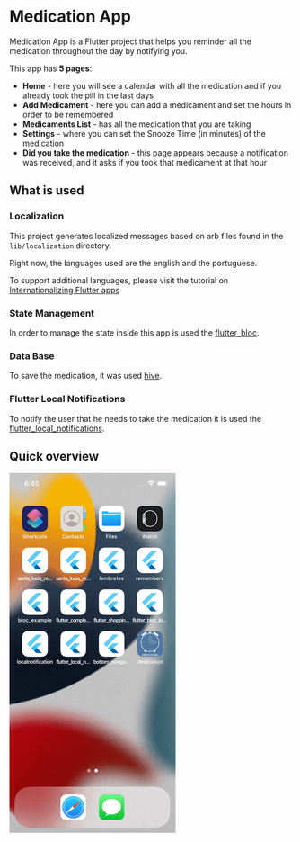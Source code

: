 # Medication App

Medication App is a Flutter project that helps you reminder all the medication throughout the day by notifying you.

This app has **5 pages**:
* **Home** - here you will see a calendar with all the medication and if you already took the pill in the last days
* **Add Medicament** - here you can add a medicament and set the hours in order to be remembered
* **Medicaments List** - has all the medication that you are taking
* **Settings** - where you can set the Snooze Time (in minutes) of the medication
* **Did you take the medication** - this page appears because a notification was received, and it asks if you took that medicament at that hour

## What is used
### Localization

This project generates localized messages based on arb files found in
the `lib/localization` directory.

Right now, the languages used are the english and the portuguese.

To support additional languages, please visit the tutorial on
[Internationalizing Flutter
apps](https://flutter.dev/docs/development/accessibility-and-localization/internationalization)

### State Management

In order to manage the state inside this app is used the [flutter_bloc](https://pub.dev/packages/flutter_bloc).

### Data Base

To save the medication, it was used [hive](https://pub.dev/packages/hive).

### Flutter Local Notifications

To notify the user that he needs to take the medication it is used the [flutter_local_notifications](https://pub.dev/packages/flutter_local_notifications).


## Quick overview
![](./assets/images/Medication_app.gif)